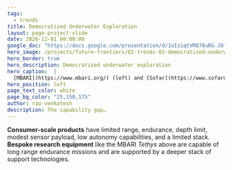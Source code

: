 ```yaml
---
tags:
  - trends
title: Democratized Underwater Exploration
layout: page-project-slide
date: 2020-12-01 00:00:00
google_doc: "https://docs.google.com/presentation/d/1oIziqtVM878uRG-JOfrQNvGFsQWKP_S_W8cLkhQlXvA/edit#slide=id.g8f42444074_0_15"
hero_image: /projects/future-frontiers/02-trends-01-democratized-underwater-exploration-02.jpg
hero_border: true
hero_description: Democratized underwater exploration
hero_caption:  |
  [MBARI](https://www.mbari.org/) (left) and [Sofar](https://www.sofarocean.com/products/trident) (right)
hero_position: left
page_text_color: white
page_bg_color: "25,150,175"
author: rao-venkatesh
description: The capability gap…
---
```

**Consumer-scale products** have limited range, endurance, depth limit, modest sensor payload, low autonomy capabilities, and a limited stack. **Bespoke research equipment** like the MBARI _Tethys_ above are capable of long range endurance missions and are supported by a deeper stack of support technologies.
